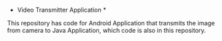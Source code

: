 * Video Transmitter Application *

This repository has code for Android Application that transmits the image from camera to Java Application, which code is also in this repository.